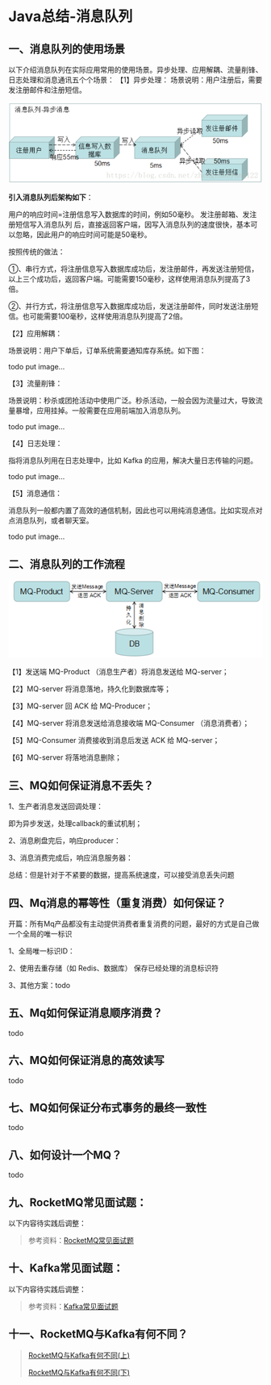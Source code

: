 # Java总结-消息队列
## 一、消息队列的使用场景
以下介绍消息队列在实际应用常用的使用场景。异步处理、应用解耦、流量削锋、日志处理和消息通讯五个个场景：
【1】异步处理： 场景说明：用户注册后，需要发注册邮件和注册短信。

![img.png](../assets/interview/mq_1.png)

**引入消息队列后架构如下**：

用户的响应时间=注册信息写入数据库的时间，例如50毫秒。 发注册邮箱、发注册短信写入消息队列 后，直接返回客户端，因写入消息队列的速度很快，基本可以忽略，因此用户的响应时间可能是50毫秒。

按照传统的做法：

①、串行方式，将注册信息写入数据库成功后，发注册邮件，再发送注册短信，以上三个成功后，返回客户端。可能需要150毫秒，这样使用消息队列提高了3倍。

②、并行方式，将注册信息写入数据库成功后，发送注册邮件，同时发送注册短信。也可能需要100毫秒，这样使用消息队列提高了2倍。

【2】应用解耦：

场景说明：用户下单后，订单系统需要通知库存系统。如下图：

todo put image...

【3】流量削锋：

场景说明：秒杀或团抢活动中使用广泛。秒杀活动，一般会因为流量过大，导致流量暴增，应用挂掉。一般需要在应用前端加入消息队列。

todo put image...

【4】日志处理：

指将消息队列用在日志处理中，比如 Kafka 的应用，解决大量日志传输的问题。

todo put image...

【5】消息通信：

消息队列一般都内置了高效的通信机制，因此也可以用纯消息通信。比如实现点对点消息队列，或者聊天室。

todo put image...


## 二、消息队列的工作流程

![img.png](../assets/interview/mq_flow.png)

【1】发送端 MQ-Product （消息生产者）将消息发送给 MQ-server；


【2】MQ-server 将消息落地，持久化到数据库等；


【3】MQ-server 回 ACK 给 MQ-Producer；


【4】MQ-server 将消息发送给消息接收端 MQ-Consumer （消息消费者）；


【5】MQ-Consumer 消费接收到消息后发送 ACK 给 MQ-server；


【6】MQ-server 将落地消息删除；

## 三、MQ如何保证消息不丢失？

1、生产者消息发送回调处理：

即为异步发送，处理callback的重试机制；

2、消息刷盘完后，响应producer：

3、消息消费完成后，响应消息服务器：

总结：但是针对于不紧要的数据，提高系统速度，可以接受消息丢失问题

## 四、Mq消息的幂等性（重复消费）如何保证？

开篇：所有Mq产品都没有主动提供消费者重复消费的问题，最好的方式是自己做一个全局的唯一标识

1、全局唯一标识ID：

2、使用去重存储（如 Redis、数据库） 保存已经处理的消息标识符

3、其他方案：todo

## 五、Mq如何保证消息顺序消费？

todo

## 六、MQ如何保证消息的高效读写

todo

## 七、MQ如何保证分布式事务的最终一致性

todo

## 八、如何设计一个MQ？

todo

## 九、RocketMQ常见面试题：


以下内容待实践后调整：

> 参考资料：[RocketMQ常见面试题](https://blog.csdn.net/ctwctw/article/details/107463884)

## 十、Kafka常见面试题：

以下内容待实践后调整：

> 参考资料：[Kafka常见面试题](https://javabetter.cn/interview/kafka-40.html)

## 十一、RocketMQ与Kafka有何不同？

> [RocketMQ与Kafka有何不同(上)](https://mp.weixin.qq.com/s/P40GLfVa7oFq0c0JgolvIQ)
> 
> [RocketMQ与Kafka有何不同(下)](https://mp.weixin.qq.com/s/ioIr3nTBX5AMm3r8f49Mjw)